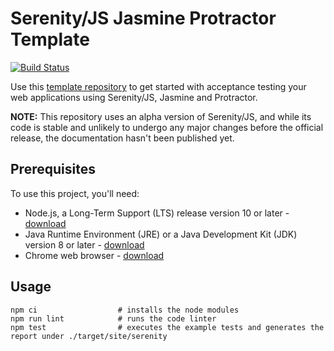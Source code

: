 # Serenity/JS Jasmine Protractor Template

[![Build Status](https://travis-ci.org/serenity-js/serenity-js-jasmine-protractor-template.svg?branch=master)](https://travis-ci.org/serenity-js/serenity-js-jasmine-protractor-template)

Use this [template repository](https://help.github.com/en/articles/creating-a-repository-from-a-template)
to get started with acceptance testing your web applications using Serenity/JS, Jasmine and Protractor.

**NOTE:** This repository uses an alpha version of Serenity/JS, and while its code is stable and unlikely to undergo
any major changes before the official release, the documentation hasn't been published yet.

## Prerequisites

To use this project, you'll need:
- Node.js, a Long-Term Support (LTS) release version 10 or later - [download](https://nodejs.org/en/)
- Java Runtime Environment (JRE) or a Java Development Kit (JDK) version 8 or later - [download](https://adoptopenjdk.net/)
- Chrome web browser - [download](https://www.google.co.uk/chrome/)

## Usage

```
npm ci                  # installs the node modules
npm run lint            # runs the code linter
npm test                # executes the example tests and generates the report under ./target/site/serenity
```

